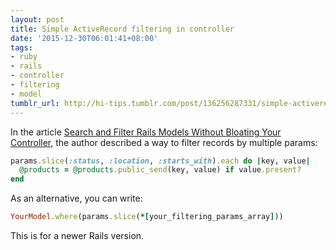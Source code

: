 ```yaml
---
layout: post
title: Simple ActiveRecord filtering in controller
date: '2015-12-30T06:01:41+08:00'
tags:
- ruby
- rails
- controller
- filtering
- model
tumblr_url: http://hi-tips.tumblr.com/post/136256287331/simple-activerecord-filtering-in-controller
---
```


In the article [Search and Filter Rails Models Without Bloating Your Controller](http://www.justinweiss.com/articles/search-and-filter-rails-models-without-bloating-your-controller/), the author described a way to filter records by multiple params:

```ruby
params.slice(:status, :location, :starts_with).each do |key, value|
  @products = @products.public_send(key, value) if value.present?
end
```

As an alternative, you can write:

```ruby
YourModel.where(params.slice(*[your_filtering_params_array]))
```

This is for a newer Rails version.
